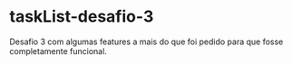 # taskList-desafio-3

Desafio 3 com algumas features a mais do que foi pedido para que fosse completamente funcional.
